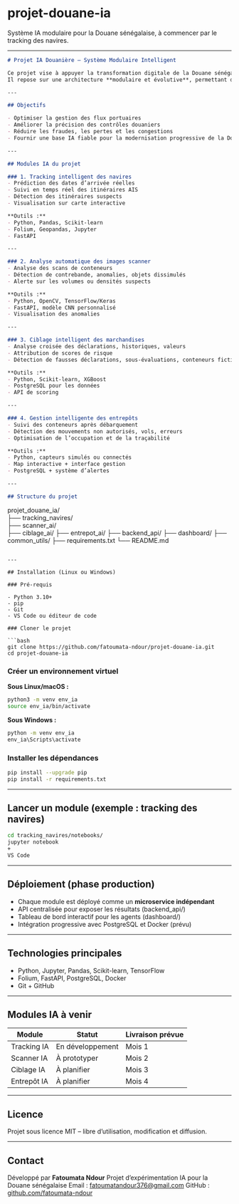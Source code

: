 # projet-douane-ia
Système IA modulaire pour la Douane sénégalaise, à commencer par le tracking des navires.

---

```markdown
# Projet IA Douanière – Système Modulaire Intelligent

Ce projet vise à appuyer la transformation digitale de la Douane sénégalaise par l'intégration progressive de modules d’intelligence artificielle.  
Il repose sur une architecture **modulaire et évolutive**, permettant d’ajouter, chaque mois, un module IA indépendant sans perturber le système existant.

---

## Objectifs

- Optimiser la gestion des flux portuaires
- Améliorer la précision des contrôles douaniers
- Réduire les fraudes, les pertes et les congestions
- Fournir une base IA fiable pour la modernisation progressive de la Douane

---

## Modules IA du projet

### 1. Tracking intelligent des navires
- Prédiction des dates d’arrivée réelles
- Suivi en temps réel des itinéraires AIS
- Détection des itinéraires suspects
- Visualisation sur carte interactive

**Outils :**
- Python, Pandas, Scikit-learn  
- Folium, Geopandas, Jupyter  
- FastAPI

---

### 2. Analyse automatique des images scanner
- Analyse des scans de conteneurs
- Détection de contrebande, anomalies, objets dissimulés
- Alerte sur les volumes ou densités suspects

**Outils :**
- Python, OpenCV, TensorFlow/Keras  
- FastAPI, modèle CNN personnalisé  
- Visualisation des anomalies

---

### 3. Ciblage intelligent des marchandises
- Analyse croisée des déclarations, historiques, valeurs
- Attribution de scores de risque
- Détection de fausses déclarations, sous-évaluations, conteneurs fictifs

**Outils :**
- Python, Scikit-learn, XGBoost  
- PostgreSQL pour les données  
- API de scoring

---

### 4. Gestion intelligente des entrepôts
- Suivi des conteneurs après débarquement
- Détection des mouvements non autorisés, vols, erreurs
- Optimisation de l’occupation et de la traçabilité

**Outils :**
- Python, capteurs simulés ou connectés  
- Map interactive + interface gestion  
- PostgreSQL + système d’alertes

---

## Structure du projet

```

projet\_douane\_ia/  
├── tracking\_navires/  
├── scanner\_ai/  
├── ciblage\_ai/
├── entrepot\_ai/
├── backend\_api/
├── dashboard/
├── common\_utils/
├── requirements.txt
└── README.md

````

---

## Installation (Linux ou Windows)

### Pré-requis

- Python 3.10+
- pip
- Git
- VS Code ou éditeur de code

### Cloner le projet

```bash
git clone https://github.com/fatoumata-ndour/projet-douane-ia.git
cd projet-douane-ia
````

### Créer un environnement virtuel

**Sous Linux/macOS :**

```bash
python3 -m venv env_ia
source env_ia/bin/activate
```

**Sous Windows :**

```bash
python -m venv env_ia
env_ia\Scripts\activate
```

### Installer les dépendances

```bash
pip install --upgrade pip
pip install -r requirements.txt
```

---

## Lancer un module (exemple : tracking des navires)

```bash
cd tracking_navires/notebooks/
jupyter notebook
+
VS Code
```

---

## Déploiement (phase production)

* Chaque module est déployé comme un **microservice indépendant**
* API centralisée pour exposer les résultats (backend\_api/)
* Tableau de bord interactif pour les agents (dashboard/)
* Intégration progressive avec PostgreSQL et Docker (prévu)

---

## Technologies principales

* Python, Jupyter, Pandas, Scikit-learn, TensorFlow
* Folium, FastAPI, PostgreSQL, Docker
* Git + GitHub

---

## Modules IA à venir

| Module      | Statut           | Livraison prévue |
| ----------- | ---------------- | ---------------- |
| Tracking IA | En développement | Mois 1           |
| Scanner IA  | À prototyper     | Mois 2           |
| Ciblage IA  | À planifier      | Mois 3           |
| Entrepôt IA | À planifier      | Mois 4           |

---

## Licence

Projet sous licence MIT – libre d’utilisation, modification et diffusion.

---

## Contact

Développé par **Fatoumata Ndour**
Projet d’expérimentation IA pour la Douane sénégalaise
Email : [fatoumatandour376@gmail.com](fatoumatandour376@gmail.com)
GitHub : [github.com/fatoumata-ndour](https://github.com/fatoundour)

````